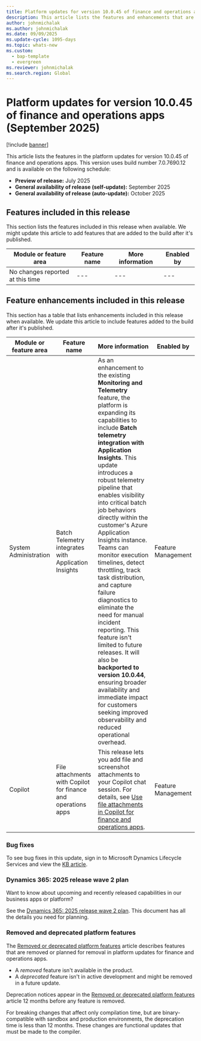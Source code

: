 ```yaml
---
title: Platform updates for version 10.0.45 of finance and operations apps (September 2025)
description: This article lists the features and enhancements that are included in the platform updates for version 10.0.45 of finance and operations apps.
author: johnmichalak
ms.author: johnmichalak
ms.date: 09/09/2025
ms.update-cycle: 1095-days
ms.topic: whats-new
ms.custom: 
  - bap-template
  - evergreen
ms.reviewer: johnmichalak
ms.search.region: Global
---
```

# Platform updates for version 10.0.45 of finance and operations apps (September 2025)

[!include [banner](../includes/banner.md)]

This article lists the features in the platform updates for version 10.0.45 of finance and operations apps. This version uses build number 7.0.7690.12 and is available on the following schedule:

- **Preview of release:** July 2025
- **General availability of release (self-update):** September 2025
- **General availability of release (auto-update):** October 2025

## Features included in this release

This section lists the features included in this release when available. We might update this article to add features that are added to the build after it's published.

| Module or feature area | Feature name | More information | Enabled by |
|---|---|---|---|
| No changes reported at this time |---|---|---|

## Feature enhancements included in this release

This section has a table that lists enhancements included in this release when available. We update this article to include features added to the build after it's published.

| Module or feature area | Feature name | More information | Enabled by |
|---|---|---|---|
| System Administration | Batch Telemetry integrates with Application Insights | As an enhancement to the existing **Monitoring and Telemetry** feature, the platform is expanding its capabilities to include **Batch telemetry integration with Application Insights**. This update introduces a robust telemetry pipeline that enables visibility into critical batch job behaviors directly within the customer's Azure Application Insights instance. Teams can monitor execution timelines, detect throttling, track task distribution, and capture failure diagnostics to eliminate the need for manual incident reporting. This feature isn't limited to future releases. It will also be **backported to version 10.0.44**, ensuring broader availability and immediate impact for customers seeking improved observability and reduced operational overhead. | Feature Management |
| Copilot | File attachments with Copilot for finance and operations apps | This release lets you add file and screenshot attachments to your Copilot chat session. For details, see [Use file attachments in Copilot for finance and operations apps](../../dev-itpro/copilot/copilot-attachments.md). | Feature Management |


### Bug fixes

To see bug fixes in this update, sign in to Microsoft Dynamics Lifecycle Services and view the [KB article](https://fix.lcs.dynamics.com/Issue/Details?bugId=1043223).

### Dynamics 365: 2025 release wave 2 plan

Want to know about upcoming and recently released capabilities in our business apps or platform?

See the [Dynamics 365: 2025 release wave 2 plan](/dynamics365/release-plan/2025wave2/). This document has all the details you need for planning.

### Removed and deprecated platform features

The [Removed or deprecated platform features](../../fin-ops/get-started/removed-deprecated-features-platform-updates.md) article describes features that are removed or planned for removal in platform updates for finance and operations apps.

- A *removed* feature isn't available in the product.
- A *deprecated* feature isn't in active development and might be removed in a future update.

Deprecation notices appear in the [Removed or deprecated platform features](../../fin-ops/get-started/removed-deprecated-features-platform-updates.md) article 12 months before any feature is removed.

For breaking changes that affect only compilation time, but are binary-compatible with sandbox and production environments, the deprecation time is less than 12 months. These changes are functional updates that must be made to the compiler.
